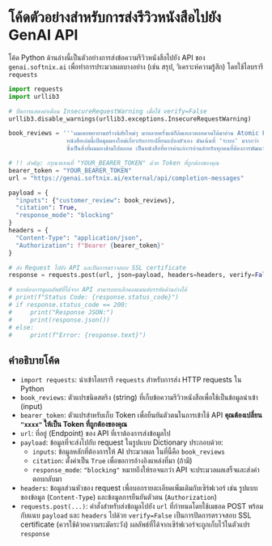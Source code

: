 # โค้ดตัวอย่างสำหรับการส่งรีวิวหนังสือไปยัง GenAI API

โค้ด Python ด้านล่างนี้เป็นตัวอย่างการส่งข้อความรีวิวหนังสือไปยัง API ของ `genai.softnix.ai` เพื่อทำการประมวลผลบางอย่าง (เช่น สรุป, วิเคราะห์ความรู้สึก) โดยใช้ไลบรารี `requests`

```python
import requests
import urllib3

# ปิดการแสดงคำเตือน InsecureRequestWarning เมื่อใช้ verify=False
urllib3.disable_warnings(urllib3.exceptions.InsecureRequestWarning)

book_reviews = '''ผมเคยพยายามสร้างนิสัยใหม่ๆ มาหลายครั้งแต่ก็ล้มเหลวตลอดจนได้มาอ่าน Atomic Habits
                หนังสือเล่มนี้เปิดมุมมองใหม่เกี่ยวกับการเปลี่ยนแปลงตัวเอง มันเน้นที่ 'ระบบ' มากกว่า 'เป้าหมาย'
                ซึ่งเป็นสิ่งที่ผมมองข้ามไปตลอด เป็นหนังสือที่ควรค่าแก่การอ่านสำหรับทุกคนที่ต้องการพัฒนาตัวเอง'''

# !! สำคัญ: กรุณาแทนที่ "YOUR_BEARER_TOKEN" ด้วย Token ที่ถูกต้องของคุณ
bearer_token = "YOUR_BEARER_TOKEN"
url = "https://genai.softnix.ai/external/api/completion-messages"

payload = {
  "inputs": {"customer_review": book_reviews},
  "citation": True,
  "response_mode": "blocking"
}
headers = {
  "Content-Type": "application/json",
  "Authorization": f"Bearer {bearer_token}"
}

# ส่ง Request ไปยัง API และปิดการตรวจสอบ SSL certificate
response = requests.post(url, json=payload, headers=headers, verify=False)

# หากต้องการดูผลลัพธ์ที่ได้จาก API สามารถยกเลิกคอมเมนต์บรรทัดด้านล่างได้
# print(f"Status Code: {response.status_code}")
# if response.status_code == 200:
#     print("Response JSON:")
#     print(response.json())
# else:
#     print(f"Error: {response.text}")
```

## คำอธิบายโค้ด

*   `import requests`: นำเข้าไลบรารี `requests` สำหรับการส่ง HTTP requests ใน Python
*   `book_reviews`: ตัวแปรชนิดสตริง (string) ที่เก็บข้อความรีวิวหนังสือเพื่อใช้เป็นข้อมูลนำเข้า (input)
*   `bearer_token`: ตัวแปรสำหรับเก็บ Token เพื่อยืนยันตัวตนในการเข้าใช้ API **คุณต้องเปลี่ยน `"xxxx"` ให้เป็น Token ที่ถูกต้องของคุณ**
*   `url`: ที่อยู่ (Endpoint) ของ API ที่เราต้องการส่งข้อมูลไป
*   `payload`: ข้อมูลที่จะส่งไปกับ request ในรูปแบบ Dictionary ประกอบด้วย:
    *   `inputs`: ข้อมูลหลักที่ต้องการให้ AI ประมวลผล ในที่นี้คือ `book_reviews`
    *   `citation`: ตั้งค่าเป็น `True` เพื่อขอการอ้างอิงแหล่งที่มา (ถ้ามี)
    *   `response_mode`: `"blocking"` หมายถึงให้รอจนกว่า API จะประมวลผลเสร็จและส่งคำตอบกลับมา
*   `headers`: ข้อมูลส่วนหัวของ request เพื่อบอกรายละเอียดเพิ่มเติมกับเซิร์ฟเวอร์ เช่น รูปแบบของข้อมูล (`Content-Type`) และข้อมูลการยืนยันตัวตน (`Authorization`)
*   `requests.post(...)`: คำสั่งสำหรับส่งข้อมูลไปยัง `url` ที่กำหนดโดยใช้เมธอด POST พร้อมกับแนบ `payload` และ `headers` ไปด้วย `verify=False` เป็นการปิดการตรวจสอบ SSL certificate (ควรใช้ด้วยความระมัดระวัง) ผลลัพธ์ที่ได้จากเซิร์ฟเวอร์จะถูกเก็บไว้ในตัวแปร `response`